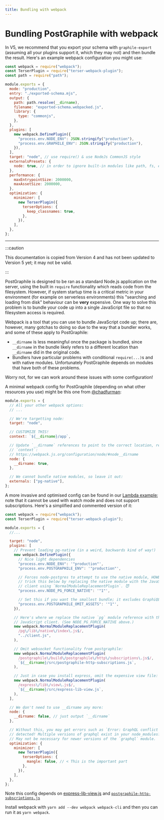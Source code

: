 ```yaml
---
title: Bundling with webpack
---
```


# Bundling PostGraphile with webpack

In V5, we recommend that you export your schema with `graphile-export`
(assuming all your plugins support it, which they may not) and then bundle the
result. Here's an example webpack configuration you might use:

```js title="webpack.config.js"
const webpack = require("webpack");
const TerserPlugin = require("terser-webpack-plugin");
const path = require("path");

module.exports = {
  mode: "production",
  entry: "./exported-schema.mjs",
  output: {
    path: path.resolve(__dirname),
    filename: "exported-schema.webpacked.js",
    library: {
      type: "commonjs",
    },
  },
  plugins: [
    new webpack.DefinePlugin({
      "process.env.NODE_ENV": JSON.stringify("production"),
      "process.env.GRAPHILE_ENV": JSON.stringify("production"),
    }),
  ],
  target: "node", // use require() & use NodeJs CommonJS style
  externalsPresets: {
    node: true, // in order to ignore built-in modules like path, fs, etc.
  },
  performance: {
    maxEntrypointSize: 2000000,
    maxAssetSize: 2000000,
  },
  optimization: {
    minimizer: [
      new TerserPlugin({
        terserOptions: {
          keep_classnames: true,
        },
      }),
    ],
  },
};
```

---

:::caution

This documentation is copied from Version 4 and has not been updated to Version
5 yet; it may not be valid.

:::

PostGraphile is designed to be ran as a standard Node.js application on the
server, using the built in `require` functionality which reads code from the
filesystem. However, if system startup time is a critical metric in your
environment (for example on serverless environments) this "searching and loading
from disk" behaviour can be **very** expensive. One way to solve this problem is
to bundle your code up into a single JavaScript file so that no filesystem
access is required.

Webpack is a tool that you can use to bundle JavaScript code up; there are,
however, many gotchas to doing so due to the way that a bundler works, and some
of these apply to PostGraphile:

- `__dirname` is less meaningful once the package is bundled, since `__dirname`
  in the bundle likely refers to a different location than `__dirname` did in
  the original code.
- Bundlers have particular problems with conditional `require(...)`s and with
  native modules. Unfortunately PostGraphile depends on modules that have both
  of these problems.

Worry not, for we can work around these issues with some configuration!

A minimal webpack config for PostGraphile (depending on what other resources you
use) might be this one from [@chadfurman](https://github.com/chadfurman):

```js
module.exports = {
  // All your other webpack options:
  // ...

  // We're targetting node:
  target: "node",

  // CUSTOMIZE THIS!
  context: `${__dirname}/app`,

  // Update `__dirname` references to point to the correct location, relative to
  // `context`:
  // https://webpack.js.org/configuration/node/#node__dirname
  node: {
    __dirname: true,
  },

  // We cannot bundle native modules, so leave it out:
  externals: ["pg-native"],
};
```

A more invasive and optimised config can be found in our
[Lambda example](https://github.com/graphile/postgraphile-lambda-example); note
that it cannot be used with watch mode and does not support subscriptions.
Here's a simplified and commented version of it:

```js
const webpack = require("webpack");
const TerserPlugin = require("terser-webpack-plugin");

module.exports = {
  //...

  target: "node",
  plugins: [
    // Prevent loading pg-native (in a weird, backwards kind of way!)
    new webpack.DefinePlugin({
      // Nice light dependencies
      "process.env.NODE_ENV": '"production"',
      "process.env.POSTGRAPHILE_ENV": '"production"',

      // Forces node-postgres to attempt to use the native module, HOWEVER we
      // trick this below by replacing the native module with the JavaScript
      // client using `NormalModuleReplacementPlugin`. 😈
      "process.env.NODE_PG_FORCE_NATIVE": '"1"',

      // Set this if you want the smallest bundle; it excludes GraphiQL
      "process.env.POSTGRAPHILE_OMIT_ASSETS": '"1"',
    }),

    // Here's where we replace the native `pg` module reference with the
    // JavaScript client. (See NODE_PG_FORCE_NATIVE above.)
    new webpack.NormalModuleReplacementPlugin(
      /pg\/lib\/native\/index\.js$/,
      "../client.js",
    ),

    // Omit websocket functionality from postgraphile:
    new webpack.NormalModuleReplacementPlugin(
      /postgraphile\/build\/postgraphile\/http\/subscriptions\.js$/,
      `${__dirname}/src/postgraphile-http-subscriptions.js`,
    ),

    // Just in case you install express, omit the expensive view file:
    new webpack.NormalModuleReplacementPlugin(
      /express\/lib\/view\.js$/,
      `${__dirname}/src/express-lib-view.js`,
    ),
  ],

  // We don't need to use __dirname any more:
  node: {
    __dirname: false, // just output `__dirname`
  },

  // Without this, you may get errors such as `Error: GraphQL conflict for 'e'
  // detected! Multiple versions of graphql exist in your node_modules?`
  // May not be necessary for newer versions of the `graphql` module.
  optimization: {
    minimizer: [
      new TerserPlugin({
        terserOptions: {
          mangle: false, // < This is the important part
        },
      }),
    ],
  },
};
```

Note this config depends on
[express-lib-view.js](https://raw.githubusercontent.com/graphile/postgraphile-lambda-example/master/src/express-lib-view.js)
and
[`postgraphile-http-subscriptions.js`](https://github.com/graphile/postgraphile-lambda-example/blob/master/src/postgraphile-http-subscriptions.js)

Install webpack with `yarn add --dev webpack webpack-cli` and then you can run
it as `yarn webpack`.
